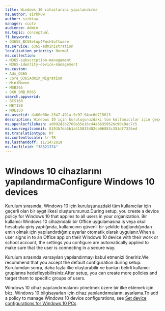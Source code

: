 ```yaml
---
title: Windows 10 cihazlarını yapılandırma
ms.author: sirkkuw
author: sirkkuw
manager: scotv
audience: Admin
ms.topic: conceptual
f1_keywords:
- O365E_BCSSetup4PushSoftware
ms.service: o365-administration
localization_priority: Normal
ms.collection:
- M365-subscription-management
- M365-identity-device-management
ms.custom:
- Adm_O365
- Core_O365Admin_Migration
- MiniMaven
- MSB365
- OKR_SMB_M365
search.appverid:
- BCS160
- MET150
- MOE150
ms.assetid: da60e08e-2547-491a-9c97-94ac6d715623
description: Windows 10 için kuruluşunuzdaki tüm kullanıcılar için geçerli olan aygıt ilkeleri hakkında bilgi edinin.
ms.openlocfilehash: ad092d2b2760a55e16c44a66350626c90c9ac7c5
ms.sourcegitcommit: 8193b7da5b1a415835d02ca96883c351df7326ed
ms.translationtype: MT
ms.contentlocale: tr-TR
ms.lasthandoff: 11/14/2019
ms.locfileid: "38321374"
---
```

# <a name="configure-windows-10-devices"></a><span data-ttu-id="4eb20-103">Windows 10 cihazlarını yapılandırma</span><span class="sxs-lookup"><span data-stu-id="4eb20-103">Configure Windows 10 devices</span></span>

<span data-ttu-id="4eb20-104">Kurulum sırasında, Windows 10 için kuruluşunuzdaki tüm kullanıcılar için geçerli olan bir aygıt ilkesi oluşturursunuz.</span><span class="sxs-lookup"><span data-stu-id="4eb20-104">During setup, you create a device policy for Windows 10 that applies to all users in your organization.</span></span> <span data-ttu-id="4eb20-105">Bir kullanıcı Windows 10 cihazındaki bir Office uygulamasına iş veya okul hesabıyla giriş yaptığında, kullanıcının güvenli bir şekilde bağlandığından emin olmak için yapılandırdığınız ayarlar otomatik olarak uygulanır.</span><span class="sxs-lookup"><span data-stu-id="4eb20-105">When a user signs in to an Office app on their Windows 10 device with their work or school account, the settings you configure are automatically applied to make sure that the user is connecting in a secure way.</span></span>
  
<span data-ttu-id="4eb20-106">Kurulum sırasında varsayılan yapılandırmayı kabul etmenizi öneririz.</span><span class="sxs-lookup"><span data-stu-id="4eb20-106">We recommend that you accept the default configuration during setup.</span></span> <span data-ttu-id="4eb20-107">Kurulumdan sonra, daha fazla ilke oluşturabilir ve bunları belirli kullanıcı gruplarına hedefleyebilirsiniz.</span><span class="sxs-lookup"><span data-stu-id="4eb20-107">After setup, you can create more policies and target them to specific groups of users.</span></span>
  
<span data-ttu-id="4eb20-108">Windows 10 cihaz yapılandırmalarını yönetmek üzere bir ilke eklemek için bkz. [Windows 10 bilgisayarları için cihaz yapılandırmalarını ayarlama](protection-settings-for-windows-10-pcs.md).</span><span class="sxs-lookup"><span data-stu-id="4eb20-108">To add a policy to manage Windows 10 device configurations, see [Set device configurations for Windows 10 PCs](protection-settings-for-windows-10-pcs.md).</span></span>
  

